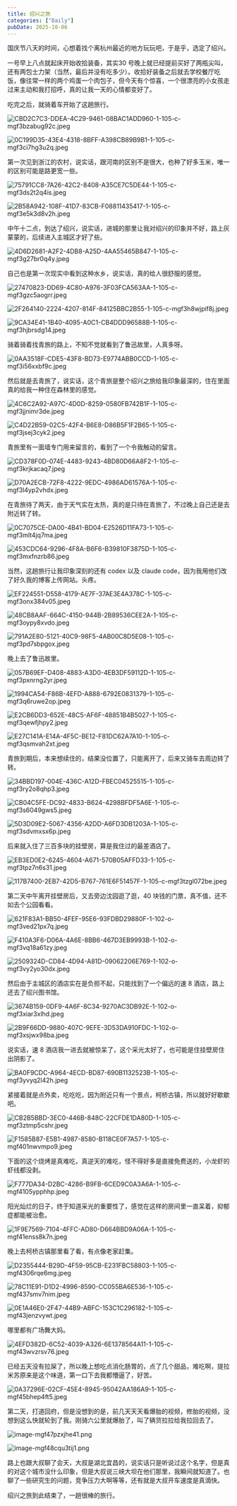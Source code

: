 ```yaml
---
title: 绍兴之旅
categories: ["Daily"]
pubDate: 2025-10-06
---
```


国庆节八天的时间，心想着找个离杭州最近的地方玩玩吧，于是乎，选定了绍兴。

一号早上八点就起床开始收拾装备，其实30 号晚上就已经提前买好了两瓶尖叫，还有两包士力架（当然，最后并没有吃多少）。收拾好装备之后就去学校餐厅吃饭，像往常一样的两个鸡蛋一个肉包子，但今天有个惊喜，一个很漂亮的小女孩走过来主动和我打招呼，真的让我一天的心情都变好了。

吃完之后，就骑着车开始了这趟旅行。

![CBD2C7C3-DDEA-4C29-9461-08BAC1ADD960-1-105-c-mgf3bzabug92c.jpeg](https://cdn.jsdelivr.net/gh/SUNSIR007/picx-images-hosting@master/images/2025/10/CBD2C7C3-DDEA-4C29-9461-08BAC1ADD960-1-105-c-mgf3bzabug92c.jpeg)

![0C199D35-43E4-4318-8BFF-A398CB89B9B1-1-105-c-mgf3ci7hg3u2q.jpeg](https://cdn.jsdelivr.net/gh/SUNSIR007/picx-images-hosting@master/images/2025/10/0C199D35-43E4-4318-8BFF-A398CB89B9B1-1-105-c-mgf3ci7hg3u2q.jpeg)

第一次见到浙江的农村，说实话，跟河南的区别不是很大，也种了好多玉米，唯一的区别可能是路更宽一些。

![75791CC8-7A26-42C2-8408-A35CE7C5DE44-1-105-c-mgf3ds2t2q4is.jpeg](https://cdn.jsdelivr.net/gh/SUNSIR007/picx-images-hosting@master/images/2025/10/75791CC8-7A26-42C2-8408-A35CE7C5DE44-1-105-c-mgf3ds2t2q4is.jpeg)

![2B58A942-108F-41D7-83CB-F08811435417-1-105-c-mgf3e5k3d8v2h.jpeg](https://cdn.jsdelivr.net/gh/SUNSIR007/picx-images-hosting@master/images/2025/10/2B58A942-108F-41D7-83CB-F08811435417-1-105-c-mgf3e5k3d8v2h.jpeg)

中午十二点，到达了绍兴，说实话，进城的那里让我对绍兴的印象并不好，路上灰蒙蒙的，后续进入主城区才好了些。

![4D6D2681-A2F2-4DB8-A25D-4AA55465B847-1-105-c-mgf3g27br0q4y.jpeg](https://cdn.jsdelivr.net/gh/SUNSIR007/picx-images-hosting@master/images/2025/10/4D6D2681-A2F2-4DB8-A25D-4AA55465B847-1-105-c-mgf3g27br0q4y.jpeg)

自己也是第一次现实中看到这种水乡，说实话，真的给人很舒服的感觉。

![27470823-DD69-4C80-A976-3F03FCA563AA-1-105-c-mgf3gzc5aogrr.jpeg](https://cdn.jsdelivr.net/gh/SUNSIR007/picx-images-hosting@master/images/2025/10/27470823-DD69-4C80-A976-3F03FCA563AA-1-105-c-mgf3gzc5aogrr.jpeg)

![2F264140-2224-4207-814F-84125BBC2B55-1-105-c-mgf3h8wjpif8j.jpeg](https://cdn.jsdelivr.net/gh/SUNSIR007/picx-images-hosting@master/images/2025/10/2F264140-2224-4207-814F-84125BBC2B55-1-105-c-mgf3h8wjpif8j.jpeg)

![9CA34E41-1B40-4095-A0C1-CB4DDD96588B-1-105-c-mgf3hjbrsdg14.jpeg](https://cdn.jsdelivr.net/gh/SUNSIR007/picx-images-hosting@master/images/2025/10/9CA34E41-1B40-4095-A0C1-CB4DDD96588B-1-105-c-mgf3hjbrsdg14.jpeg)

骑着骑着找青旅的路上，不知不觉就看到了鲁迅故里，人真多呀。

![0AA3518F-CDE5-43F8-BD73-E9774ABB0CCD-1-105-c-mgf3i56xxbf9c.jpeg](https://cdn.jsdelivr.net/gh/SUNSIR007/picx-images-hosting@master/images/2025/10/0AA3518F-CDE5-43F8-BD73-E9774ABB0CCD-1-105-c-mgf3i56xxbf9c.jpeg)

然后就是去青旅了，说实话，这个青旅是整个绍兴之旅给我印象最深的，住在里面真的给我一种住在森林里的感觉。

![4C6C2A92-A97C-4D0D-8259-0580FB742B1F-1-105-c-mgf3jjnimr3de.jpeg](https://cdn.jsdelivr.net/gh/SUNSIR007/picx-images-hosting@master/images/2025/10/4C6C2A92-A97C-4D0D-8259-0580FB742B1F-1-105-c-mgf3jjnimr3de.jpeg)

![C4D22B59-02C5-42F4-B6E8-D86B5F1F2B65-1-105-c-mgf3jsej3cyk2.jpeg](https://cdn.jsdelivr.net/gh/SUNSIR007/picx-images-hosting@master/images/2025/10/C4D22B59-02C5-42F4-B6E8-D86B5F1F2B65-1-105-c-mgf3jsej3cyk2.jpeg)

青旅里有一面墙专门用来留言的，看到了一个令我触动的留言。

![CD378F0D-074E-4483-9243-4BD80D66A8F2-1-105-c-mgf3krjkacaq7.jpeg](https://cdn.jsdelivr.net/gh/SUNSIR007/picx-images-hosting@master/images/2025/10/CD378F0D-074E-4483-9243-4BD80D66A8F2-1-105-c-mgf3krjkacaq7.jpeg)

![D70A2ECB-72F8-4222-9EDC-4986AD61576A-1-105-c-mgf3l4yp2vhdx.jpeg](https://cdn.jsdelivr.net/gh/SUNSIR007/picx-images-hosting@master/images/2025/10/D70A2ECB-72F8-4222-9EDC-4986AD61576A-1-105-c-mgf3l4yp2vhdx.jpeg)

在青旅待了两天，由于天气实在太热，真的是只待在青旅了，不过晚上自己还是去附近转了转。

![0C7075CE-DA00-4B41-BD04-E2526D11FA73-1-105-c-mgf3mlt4jq7ma.jpeg](https://cdn.jsdelivr.net/gh/SUNSIR007/picx-images-hosting@master/images/2025/10/0C7075CE-DA00-4B41-BD04-E2526D11FA73-1-105-c-mgf3mlt4jq7ma.jpeg)

![453CDC64-9296-4F8A-B6F6-B39810F3875D-1-105-c-mgf3mxfnzrb86.jpeg](https://cdn.jsdelivr.net/gh/SUNSIR007/picx-images-hosting@master/images/2025/10/453CDC64-9296-4F8A-B6F6-B39810F3875D-1-105-c-mgf3mxfnzrb86.jpeg)

当然，这趟旅行让我印象深刻的还有 codex 以及 claude code，因为我用他们改了好久我的博客上传网站。头疼。

![EF224551-D558-4179-AE7F-37AE3E4A378C-1-105-c-mgf3onx384v05.jpeg](https://cdn.jsdelivr.net/gh/SUNSIR007/picx-images-hosting@master/images/2025/10/EF224551-D558-4179-AE7F-37AE3E4A378C-1-105-c-mgf3onx384v05.jpeg)

![48CB8AAF-664C-4150-944B-2B89536CEE2A-1-105-c-mgf3oypy8xvdo.jpeg](https://cdn.jsdelivr.net/gh/SUNSIR007/picx-images-hosting@master/images/2025/10/48CB8AAF-664C-4150-944B-2B89536CEE2A-1-105-c-mgf3oypy8xvdo.jpeg)

![791A2E80-5121-40C9-98F5-4AB00C8D5E08-1-105-c-mgf3pd7sbpgox.jpeg](https://cdn.jsdelivr.net/gh/SUNSIR007/picx-images-hosting@master/images/2025/10/791A2E80-5121-40C9-98F5-4AB00C8D5E08-1-105-c-mgf3pd7sbpgox.jpeg)

晚上去了鲁迅故里。

![057B69EF-D408-4883-A3D0-4EB3DF59112D-1-105-c-mgf3pxnrng2yr.jpeg](https://cdn.jsdelivr.net/gh/SUNSIR007/picx-images-hosting@master/images/2025/10/057B69EF-D408-4883-A3D0-4EB3DF59112D-1-105-c-mgf3pxnrng2yr.jpeg)

![1994CA54-F86B-4EFD-A888-6792E0831379-1-105-c-mgf3q6ruwe2op.jpeg](https://cdn.jsdelivr.net/gh/SUNSIR007/picx-images-hosting@master/images/2025/10/1994CA54-F86B-4EFD-A888-6792E0831379-1-105-c-mgf3q6ruwe2op.jpeg)

![E2CB6DD3-652E-48C5-AF6F-48851B4B5027-1-105-c-mgf3qewfjhpy2.jpeg](https://cdn.jsdelivr.net/gh/SUNSIR007/picx-images-hosting@master/images/2025/10/E2CB6DD3-652E-48C5-AF6F-48851B4B5027-1-105-c-mgf3qewfjhpy2.jpeg)

![E27C141A-E14A-4F5C-BE12-F81DC62A7A10-1-105-c-mgf3qsmvah2xt.jpeg](https://cdn.jsdelivr.net/gh/SUNSIR007/picx-images-hosting@master/images/2025/10/E27C141A-E14A-4F5C-BE12-F81DC62A7A10-1-105-c-mgf3qsmvah2xt.jpeg)

青旅到期后，本来想续住的，结果没位置了，只能离开了，后来又骑车去周边转了转。

![34BBD197-004E-436C-A12D-FBEC04525515-1-105-c-mgf3ry2o8qhp3.jpeg](https://cdn.jsdelivr.net/gh/SUNSIR007/picx-images-hosting@master/images/2025/10/34BBD197-004E-436C-A12D-FBEC04525515-1-105-c-mgf3ry2o8qhp3.jpeg)

![CB04C5FE-DC92-4833-B624-4298BFDF5A6E-1-105-c-mgf3s6049gws5.jpeg](https://cdn.jsdelivr.net/gh/SUNSIR007/picx-images-hosting@master/images/2025/10/CB04C5FE-DC92-4833-B624-4298BFDF5A6E-1-105-c-mgf3s6049gws5.jpeg)

![5D3D09E2-5067-4356-A2DD-A6FD3DB1203A-1-105-c-mgf3sdvmxsx6p.jpeg](https://cdn.jsdelivr.net/gh/SUNSIR007/picx-images-hosting@master/images/2025/10/5D3D09E2-5067-4356-A2DD-A6FD3DB1203A-1-105-c-mgf3sdvmxsx6p.jpeg)

后来就入住了三百多块的挂壁房，算是我住过的最差酒店了。

![EB3ED0E2-6245-4604-A671-570B05AFFD33-1-105-c-mgf3tpz7n6s31.jpeg](https://cdn.jsdelivr.net/gh/SUNSIR007/picx-images-hosting@master/images/2025/10/EB3ED0E2-6245-4604-A671-570B05AFFD33-1-105-c-mgf3tpz7n6s31.jpeg)

![117B7400-2EB7-42D5-B767-761E6F51457F-1-105-c-mgf3tzgl072be.jpeg](https://cdn.jsdelivr.net/gh/SUNSIR007/picx-images-hosting@master/images/2025/10/117B7400-2EB7-42D5-B767-761E6F51457F-1-105-c-mgf3tzgl072be.jpeg)

第二天中午离开挂壁房后，又去旁边沈园逛了逛，40 块钱的门票，真不值，还不如去个公园看看。

![621F83A1-BB50-4FEF-95E6-93FDBD29880F-1-102-o-mgf3ved21px7q.jpeg](https://cdn.jsdelivr.net/gh/SUNSIR007/picx-images-hosting@master/images/2025/10/621F83A1-BB50-4FEF-95E6-93FDBD29880F-1-102-o-mgf3ved21px7q.jpeg)

![F410A3F6-D06A-4A6E-8BB6-467D3EB9993B-1-102-o-mgf3vq18a61zy.jpeg](https://cdn.jsdelivr.net/gh/SUNSIR007/picx-images-hosting@master/images/2025/10/F410A3F6-D06A-4A6E-8BB6-467D3EB9993B-1-102-o-mgf3vq18a61zy.jpeg)

![2509324D-CD84-4D94-A81D-09062206E769-1-102-o-mgf3vy2yo30dx.jpeg](https://cdn.jsdelivr.net/gh/SUNSIR007/picx-images-hosting@master/images/2025/10/2509324D-CD84-4D94-A81D-09062206E769-1-102-o-mgf3vy2yo30dx.jpeg)

然后由于主城区的酒店实在是负担不起，只能找到了一个偏远的速 8 酒店，路上还去了绍兴图书馆。

![3674B159-0DF9-4A6F-8C34-9270AC3DB92E-1-102-o-mgf3xiar3xlhd.jpeg](https://cdn.jsdelivr.net/gh/SUNSIR007/picx-images-hosting@master/images/2025/10/3674B159-0DF9-4A6F-8C34-9270AC3DB92E-1-102-o-mgf3xiar3xlhd.jpeg)

![2B9F66DD-9880-407C-9EFE-3D53DA910FDC-1-102-o-mgf3xsjwx98ba.jpeg](https://cdn.jsdelivr.net/gh/SUNSIR007/picx-images-hosting@master/images/2025/10/2B9F66DD-9880-407C-9EFE-3D53DA910FDC-1-102-o-mgf3xsjwx98ba.jpeg)

说实话，速 8 酒店我一进去就被惊呆了，这个采光太好了，也可能是住挂壁房住出阴影了。

![BA0F9CDC-A964-4ECD-BD87-690B1132523B-1-105-c-mgf3yvyq2l42h.jpeg](https://cdn.jsdelivr.net/gh/SUNSIR007/picx-images-hosting@master/images/2025/10/BA0F9CDC-A964-4ECD-BD87-690B1132523B-1-105-c-mgf3yvyq2l42h.jpeg)

紧接着就是点外卖，吃吃吃，因为附近只有一个景点，柯桥古镇，所以就好好歇歇吧。

![CB2B5BBD-3EC0-446B-848C-22CFDE1DA80D-1-105-c-mgf3ztmp5cshr.jpeg](https://cdn.jsdelivr.net/gh/SUNSIR007/picx-images-hosting@master/images/2025/10/CB2B5BBD-3EC0-446B-848C-22CFDE1DA80D-1-105-c-mgf3ztmp5cshr.jpeg)

![F1585B87-E5B1-4987-8580-B118CE0F7A57-1-105-c-mgf401nwvmpo9.jpeg](https://cdn.jsdelivr.net/gh/SUNSIR007/picx-images-hosting@master/images/2025/10/F1585B87-E5B1-4987-8580-B118CE0F7A57-1-105-c-mgf401nwvmpo9.jpeg)

下面的这个烧烤是真难吃，真逆天的难吃，怪不得好多是直接免费送的，小龙虾的虾线都没剥。

![F777DA34-D2BC-4286-B9FB-6CED9C0A3A6A-1-105-c-mgf4105ypphhp.jpeg](https://cdn.jsdelivr.net/gh/SUNSIR007/picx-images-hosting@master/images/2025/10/F777DA34-D2BC-4286-B9FB-6CED9C0A3A6A-1-105-c-mgf4105ypphhp.jpeg)

阳光灿烂的日子，终于知道采光的重要性了，感觉在这样的房间里一直呆着，抑郁症都能被治愈。

![1F9E7569-7104-4FFC-AD80-D664BBD9A06A-1-105-c-mgf41enss8k7n.jpeg](https://cdn.jsdelivr.net/gh/SUNSIR007/picx-images-hosting@master/images/2025/10/1F9E7569-7104-4FFC-AD80-D664BBD9A06A-1-105-c-mgf41enss8k7n.jpeg)

晚上去柯桥古镇那里看了看，有点像老家赶集。

![D2355444-B29D-4F59-95CB-E231FBC58803-1-105-c-mgf4306rqe6mg.jpeg](https://cdn.jsdelivr.net/gh/SUNSIR007/picx-images-hosting@master/images/2025/10/D2355444-B29D-4F59-95CB-E231FBC58803-1-105-c-mgf4306rqe6mg.jpeg)

![78C11E91-D1D2-4996-8590-CC055BA6E536-1-105-c-mgf437smv7nim.jpeg](https://cdn.jsdelivr.net/gh/SUNSIR007/picx-images-hosting@master/images/2025/10/78C11E91-D1D2-4996-8590-CC055BA6E536-1-105-c-mgf437smv7nim.jpeg)

![0E1A46E0-2F47-44B9-ABFC-153C1C296182-1-105-c-mgf43jenzvywt.jpeg](https://cdn.jsdelivr.net/gh/SUNSIR007/picx-images-hosting@master/images/2025/10/0E1A46E0-2F47-44B9-ABFC-153C1C296182-1-105-c-mgf43jenzvywt.jpeg)

哪里都有广场舞大妈。

![4EFD382D-6C52-4039-A326-6E1378564A11-1-105-c-mgf43wvzrsv76.jpeg](https://cdn.jsdelivr.net/gh/SUNSIR007/picx-images-hosting@master/images/2025/10/4EFD382D-6C52-4039-A326-6E1378564A11-1-105-c-mgf43wvzrsv76.jpeg)

已经五天没有拉屎了，所以晚上想吃点消化肠胃的，点了几个甜品，难吃啊，提拉米苏原来是这个味道，第一口下去我都懵逼了，好苦。

![0A37296E-02CF-45E4-8945-95042AA186A9-1-105-c-mgf45bhep4ft5.jpeg](https://cdn.jsdelivr.net/gh/SUNSIR007/picx-images-hosting@master/images/2025/10/0A37296E-02CF-45E4-8945-95042AA186A9-1-105-c-mgf45bhep4ft5.jpeg)

第二天，打道回府，但是没想到的是，前几天天天看爆胎的视频，修胎的视频，没想到这么快就轮到了我。刚骑六公里就爆胎了，叫了辆货拉拉给我拉回去了。

![image-mgf47pzxjhe41.png](https://cdn.jsdelivr.net/gh/SUNSIR007/picx-images-hosting@master/images/2025/10/image-mgf47pzxjhe41.png)

![image-mgf48cqu3tij1.png](https://cdn.jsdelivr.net/gh/SUNSIR007/picx-images-hosting@master/images/2025/10/image-mgf48cqu3tij1.png)

路上也跟大叔聊了会天，大叔是湖北宜昌的，说实话只是听说过这个名字，但是真的对这个城市没什么印象，但是大叔说三峡大坝在他们那里，我瞬间就知道了。也聊了一些研究生的问题，竞争压力大啊等等，还有就是大叔开车速度是真滴快。

绍兴之旅到此结束了，一趟很棒的旅行。
